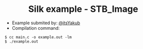 <div align="center">

# Silk example - STB_Image

</div>

- Example submited by: [@itsYakub](https://github.com/itsYakub)
- Compilation command:
```console
$ cc main.c -o example.out -lm
$ ./example.out
```